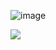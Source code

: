 ![image](https://github.com/lovecentral/lovecentral/assets/173293660/0371e404-c5af-43fd-bf08-7986222a5866)

![](https://komarev.com/ghpvc/?username=lovecentral&color=FF9FB5&style=for-the-badge&label=LOVERS+COUNT&base=0)
